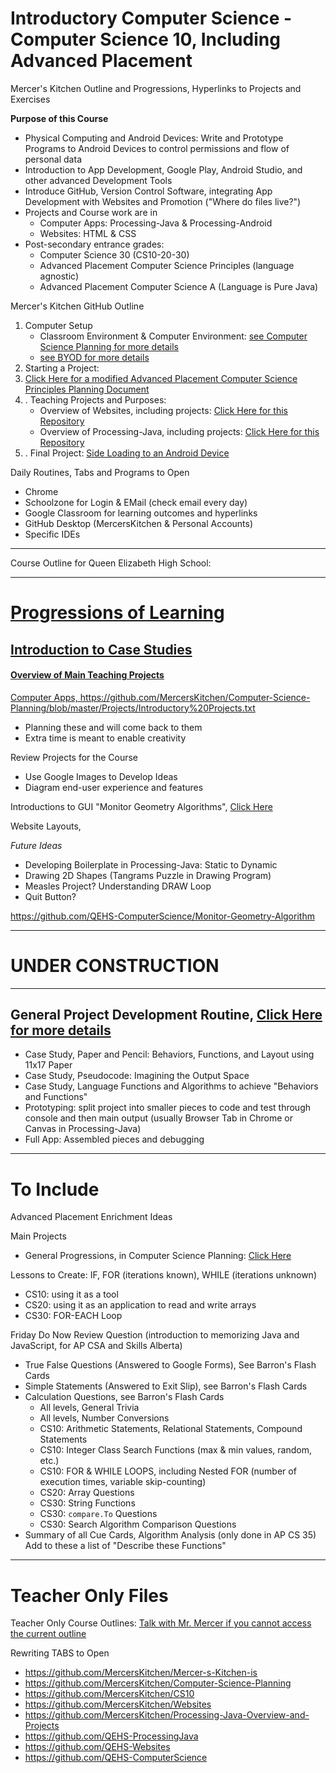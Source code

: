 # Introductory Computer Science - Computer Science 10, Including Advanced Placement
Mercer's Kitchen Outline and Progressions, Hyperlinks to Projects and Exercises

**Purpose of this Course**
- Physical Computing and Android Devices: Write and Prototype Programs to Android Devices to control permissions and flow of personal data
- Introduction to App Development, Google Play, Android Studio, and other advanced Development Tools
- Introduce GitHub, Version Control Software, integrating App Development with Websites and Promotion ("Where do files live?")
- Projects and Course work are in
  - Computer Apps: Processing-Java & Processing-Android
  - Websites: HTML & CSS
- Post-secondary entrance grades:
  - Computer Science 30 (CS10-20-30)
  - Advanced Placement Computer Science Principles (language agnostic)
  - Advanced Placement Computer Science A (Language is Pure Java)

Mercer's Kitchen GitHub Outline
1. Computer Setup
   - Classroom Environment & Computer Environment: <a href="https://github.com/MercersKitchen/Computer-Science-Planning">see Computer Science Planning for more details</a>
   - <a href="https://github.com/MercersKitchen/BYOD">see BYOD for more details</a>
2. Starting a Project: <a href="https://github.com/MercersKitchen/Computer-Science-Planning/tree/master/Projects/Introductory%20Presentation%20Guidance">
3. Click Here for a modified Advanced Placement Computer Science Principles Planning Document</a>
4. . Teaching Projects and Purposes:
   - Overview of Websites, including projects: <a href="https://github.com/MercersKitchen/Websites">Click Here for this Repository</a>
   - Overview of Processing-Java, including projects: <a href="https://github.com/MercersKitchen/Processing-Java-Overview-and-Projects">Click Here for this Repository</a>
5. . Final Project: <a href="https://github.com/MercersKitchen/Device-Sideloading-Android">Side Loading to an Android Device</a>

Daily Routines, Tabs and Programs to Open
  - Chrome
  - Schoolzone for Login & EMail (check email every day)
  - Google Classroom for learning outcomes and hyperlinks
  - GitHub Desktop (MercersKitchen & Personal Accounts)
  - Specific IDEs

---

Course Outline for Queen Elizabeth High School: <a href="https://drive.google.com/drive/folders/1LHADxLcS15QR3waLAjLSxxIXAZ0q7y33">

---

# Progressions of Learning

## Introduction to Case Studies


#### Overview of Main Teaching Projects

Computer Apps, <a href="">https://github.com/MercersKitchen/Computer-Science-Planning/blob/master/Projects/Introductory%20Projects.txt</a>
- Planning these and will come back to them
- Extra time is meant to enable creativity

Review Projects for the Course
- Use Google Images to Develop Ideas
- Diagram end-user experience and features

Introductions to GUI "Monitor Geometry Algorithms", <a href="https://github.com/QEHS-ComputerScience/Monitor-Geometry-Algorithm">Click Here</a>

Website Layouts, <a href=""></a>


*Future Ideas*
- Developing Boilerplate in Processing-Java: Static to Dynamic
- Drawing 2D Shapes (Tangrams Puzzle in Drawing Program)
- Measles Project? Understanding DRAW Loop
- Quit Button?

https://github.com/QEHS-ComputerScience/Monitor-Geometry-Algorithm


---

# UNDER CONSTRUCTION

---

## General Project Development Routine, <a href="https://github.com/QEHS-ComputerScience/Project-Development-and-Resources">Click Here for more details</a>
- Case Study, Paper and Pencil: Behaviors, Functions, and Layout using 11x17 Paper
- Case Study, Pseudocode: Imagining the Output Space
- Case Study, Language Functions and Algorithms to achieve "Behaviors and Functions"
- Prototyping: split project into smaller pieces to code and test through console and then main output (usually Browser Tab in Chrome or Canvas in Processing-Java)
- Full App: Assembled pieces and debugging

---

# To Include

Advanced Placement Enrichment Ideas

Main Projects
- General Progressions, in Computer Science Planning: <a href="https://github.com/MercersKitchen/Computer-Science-Planning/tree/master/Projects">Click Here</a>

Lessons to Create: IF, FOR (iterations known), WHILE (iterations unknown)
- CS10: using it as a tool
- CS20: using it as an application to read and write arrays
- CS30: FOR-EACH Loop

Friday Do Now Review Question (introduction to memorizing Java and JavaScript, for AP CSA and Skills Alberta)
- True False Questions (Answered to Google Forms), See Barron's Flash Cards
- Simple Statements (Answered to Exit Slip), see Barron's Flash Cards
- Calculation Questions, see Barron's Flash Cards
  - All levels, General Trivia
  - All levels, Number Conversions
  - CS10: Arithmetic Statements, Relational Statements, Compound Statements
  - CS10: Integer Class Search Functions (max & min values, random, etc.)
  - CS10: FOR & WHILE LOOPS, including Nested FOR (number of execution times, variable skip-counting)
  - CS20: Array Questions
  - CS30: String Functions
  - CS30: `compare.To` Questions
  - CS30: Search Algorithm Comparison Questions
- Summary of all Cue Cards, Algorithm Analysis (only done in AP CS 35)
Add to these a list of "Describe these Functions"

 ---

# Teacher Only Files

Teacher Only Course Outlines: <a href="https://drive.google.com/drive/folders/1pEr3PWr12lc5OEj-lAOXBSp5x6kT2ELK">Talk with Mr. Mercer if you cannot access the current outline</a>

Rewriting TABS to Open
- https://github.com/MercersKitchen/Mercer-s-Kitchen-is
- https://github.com/MercersKitchen/Computer-Science-Planning
- https://github.com/MercersKitchen/CS10
- https://github.com/MercersKitchen/Websites
- https://github.com/MercersKitchen/Processing-Java-Overview-and-Projects
- https://github.com/QEHS-ProcessingJava
- https://github.com/QEHS-Websites
- https://github.com/QEHS-ComputerScience
